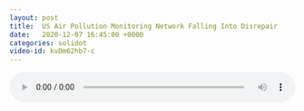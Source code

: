 ```yaml
---
layout: post
title:  US Air Pollution Monitoring Network Falling Into Disrepair
date:   2020-12-07 16:45:00 +0000
categories: solidot
video-id: kvDm62hb7-c
---
```


<audio src="/assets/59eb9ca88686a6766f03e40b5cd02215.mp3" style="width: 100%;" controls></audio>

